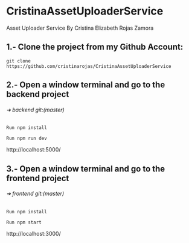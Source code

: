 # CristinaAssetUploaderService

Asset Uploader Service By Cristina Elizabeth Rojas Zamora

## 1.- Clone the project from my Github Account:

`git clone https://github.com/cristinarojas/CristinaAssetUploaderService`

## 2.- Open a window terminal and go to the backend project

###### ➜ backend git:(master)

`Run npm install`

`Run npm run dev`

http://localhost:5000/

## 3.- Open a window terminal and go to the frontend project

###### ➜ frontend git:(master)

`Run npm install`

`Run npm start`

http://localhost:3000/
